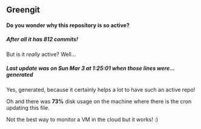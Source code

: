 ## Greengit

#### Do you wonder why this repository is so active?

##### After all it has 812 commits!

But is it *really* active? Well...

##### Last update was on Sun Mar 3 at 1:25:01 when those lines were... generated

Yes, generated, because it certainly helps a lot to have such an active repo!

Oh and there was **73%** disk usage on the machine
where there is the cron updating this file.

Not the best way to monitor a VM in the cloud but it works! :)
